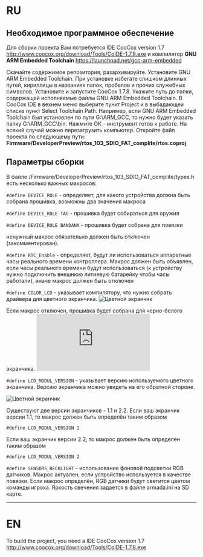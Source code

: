 # RU
## Необходимое программное обеспечение

Для сборки проекта Вам потребуется IDE CooCox version 1.7 
http://www.coocox.org/download/Tools/CoIDE-1.7.8.exe
и компилятор __GNU ARM Embedded Toolchain__
https://launchpad.net/gcc-arm-embedded

Скачайте содержимое репозитория, разархивируйте.
Установите GNU ARM Embedded Toolchain.
При установке избегате слишком длинных путей, кириллицы в названиях папок, пробелов и прочих служебных символов.
Установите и запустите CooCox 1.7.8. 
Укажите путь до папки, содержащей исполняемые файлы GNU ARM Embedded Toolchain.
В CooCox IDE в вехнем меню выберите пункт Project и в выбадающеи списке пункт Select Toolchain Path.
Например, если GNU ARM Embedded Toolchain был установлен по пути G:\ARM_GCC, то нужно будет указать папку G:\ARM_GCC\bin.
Нажмите ОК - инструмент готов к работе.
На всякий случай можно перезагрузить компьютер.
Откройте файл проекта по следующему пути:  __Firmware/DeveloperPreview/rtos_103_SDIO_FAT_complite/rtos.coproj__

## Параметры сборки

В файле /Firmware/DeveloperPreview/rtos_103_SDIO_FAT_complite/types.h
есть несколько важных макросов:

`#define DEVICE_ROLE` - определяет, для какого устройства должна быть собрана прошивка, возможны два значения макроса

`#define DEVICE_ROLE TAG` - прошивка будет собираться для оружия

`#define DEVICE_ROLE BANDANA` - прошивка будет собрана для повязки

ненужный макрос обязательно должен быть отключен (закомментирован).


`#define RTC_Enable` - определяет, будут ли использоваться аппаратные часы реального времени контроллера.
Макрос должен быть объявлен, если часы реального времени будут использоваться (к устройству нужно подключить внешнюю литиевую батарейку чтобы часы работали), иначе макрос должен быть отключен


`#define COLOR_LCD` - указывает компилятору, что нужно собрать драйвера для цветного экранчика. 
![Цветной экранчик](https://pp.userapi.com/c631219/v631219584/f129/t4sxBf40YYA.jpg "Цветной экранчик 1.4''")


Если макрос отключен, прошивка будет собрана для черно-белого экранчика.
![Чёрно-белый экранчик](http://www.open-tager.ru/forum/download/file.php?id=3725 "Чёрно-белый экранчик 84x48")


`#define LCD_MODUL_VERSION`  - указывает версию используемого цветного экранчика. Версию экранчика можно увидеть на его обратной стороне. 

![Цветной экранчик](https://pp.userapi.com/c638623/v638623805/47f2e/EEns_1xzJgU.jpg "Цветной экранчик версии 1.1")


Существуют две версии экранчиков - 1.1 и 2.2. 
Если ваш экранчик версии 1.1, то макрос должен быть определён таким образом

`#define LCD_MODUL_VERSION 1`

Если ваш экранчик версии 2.2, то макрос должен быть определён таким образом

`#define LCD_MODUL_VERSION 2`


`#define SENSORS_BECKLIGHT` - использование фоновой подсветки RGB датчиков. 
Макрос актуален, если устройство используется в качестве повязки. Если макрос определён, RGB датчики будут светится цветом команды игрока. Яркость свечения задается в файле armada.ini на SD карте.


***
# EN

To build the project, you need a IDE CooCox version 1.7
http://www.coocox.org/download/Tools/CoIDE-1.7.8.exe
